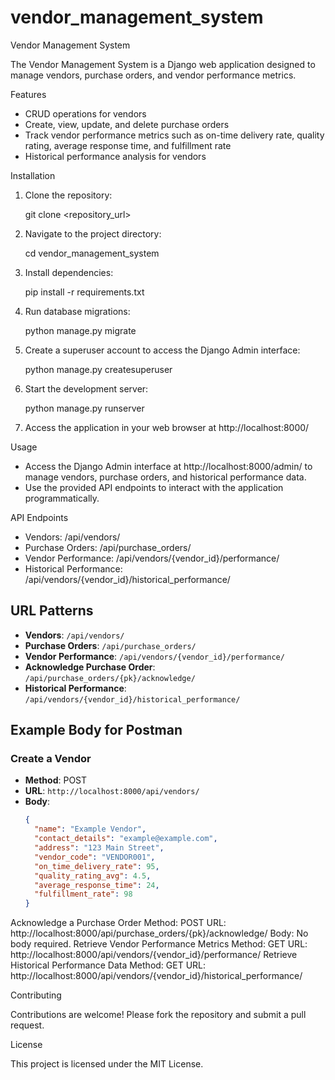 # vendor_management_system
Vendor Management System

The Vendor Management System is a Django web application designed to manage vendors, purchase orders, and vendor performance metrics.

Features

- CRUD operations for vendors
- Create, view, update, and delete purchase orders
- Track vendor performance metrics such as on-time delivery rate, quality rating, average response time, and fulfillment rate
- Historical performance analysis for vendors

Installation

1. Clone the repository:

   git clone <repository_url>

2. Navigate to the project directory:

   cd vendor_management_system

3. Install dependencies:

   pip install -r requirements.txt

4. Run database migrations:

   python manage.py migrate

5. Create a superuser account to access the Django Admin interface:

   python manage.py createsuperuser

6. Start the development server:

   python manage.py runserver

7. Access the application in your web browser at http://localhost:8000/

Usage

- Access the Django Admin interface at http://localhost:8000/admin/ to manage vendors, purchase orders, and historical performance data.
- Use the provided API endpoints to interact with the application programmatically.

API Endpoints

- Vendors: /api/vendors/
- Purchase Orders: /api/purchase_orders/
- Vendor Performance: /api/vendors/{vendor_id}/performance/
- Historical Performance: /api/vendors/{vendor_id}/historical_performance/

## URL Patterns

- **Vendors**: `/api/vendors/`
- **Purchase Orders**: `/api/purchase_orders/`
- **Vendor Performance**: `/api/vendors/{vendor_id}/performance/`
- **Acknowledge Purchase Order**: `/api/purchase_orders/{pk}/acknowledge/`
- **Historical Performance**: `/api/vendors/{vendor_id}/historical_performance/`

## Example Body for Postman

### Create a Vendor
- **Method**: POST
- **URL**: `http://localhost:8000/api/vendors/`
- **Body**:
  ```json
  {
    "name": "Example Vendor",
    "contact_details": "example@example.com",
    "address": "123 Main Street",
    "vendor_code": "VENDOR001",
    "on_time_delivery_rate": 95,
    "quality_rating_avg": 4.5,
    "average_response_time": 24,
    "fulfillment_rate": 98
  }
Acknowledge a Purchase Order
Method: POST
URL: http://localhost:8000/api/purchase_orders/{pk}/acknowledge/
Body: No body required.
Retrieve Vendor Performance Metrics
Method: GET
URL: http://localhost:8000/api/vendors/{vendor_id}/performance/
Retrieve Historical Performance Data
Method: GET
URL: http://localhost:8000/api/vendors/{vendor_id}/historical_performance/

Contributing

Contributions are welcome! Please fork the repository and submit a pull request.



License

This project is licensed under the MIT License.
